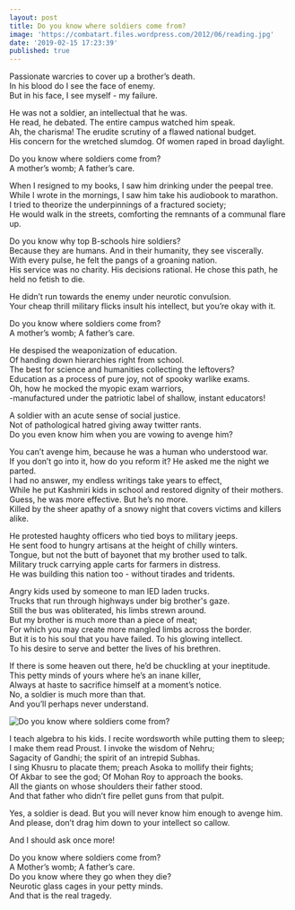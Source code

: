 ```yaml
---
layout: post
title: Do you know where soldiers come from?
image: 'https://combatart.files.wordpress.com/2012/06/reading.jpg'
date: '2019-02-15 17:23:39'
published: true
---
```


Passionate warcries to cover up a brother’s death.<br/> 
In his blood do I see the face of enemy.<br/>
But in his face, I see myself - my failure.

He was not a soldier, an intellectual that he was.<br/>
He read, he debated. The entire campus watched him speak.<br/>
Ah, the charisma! The erudite scrutiny of a flawed national budget.<br/>
His concern for the wretched slumdog. Of women raped in broad daylight.

Do you know where soldiers come from?<br/>
A mother’s womb; A father’s care.

When I resigned to my books, I saw him drinking under the peepal tree.<br/>
While I wrote in the mornings, I saw him take his audiobook to marathon.<br/>
I tried to theorize the underpinnings of a fractured society;<br/>
He would walk in the streets, comforting the remnants of a communal flare up.

Do you know why top B-schools hire soldiers?<br/>
Because they are humans. And in their humanity, they see viscerally.<br/>
With every pulse, he felt the pangs of a groaning nation.<br/>
His service was no charity. His decisions rational.
He chose this path, he held no fetish to die.

He didn’t run towards the enemy under neurotic convulsion.<br/>
Your cheap thrill military flicks insult his intellect, but you’re okay with it.

Do you know where soldiers come from?<br/>
A mother’s womb; A father’s care.

He despised the weaponization of education.<br/>
Of handing down hierarchies right from school.<br/>
The best for science and humanities collecting the leftovers?<br/>
Education as a process of pure joy, not of spooky warlike exams.<br/>
Oh, how he mocked the myopic exam warriors,<br/>
-manufactured under the patriotic label of shallow, instant educators!

A soldier with an acute sense of social justice.<br/>
Not of pathological hatred giving away twitter rants.<br/>
Do you even know him when you are vowing to avenge him?

You can’t avenge him, because he was a human who understood war.<br/>
If you don’t go into it, how do you reform it? He asked me the night we parted.<br/>
I had no answer, my endless writings take years to effect,<br/>
While he put Kashmiri kids in school and restored dignity of their mothers.<br/>
Guess, he was more effective. But he’s no more.<br/>
Killed by the sheer apathy of a snowy night that covers victims and killers alike.


He protested haughty officers who tied boys to military jeeps.<br/>
He sent food to hungry artisans at the height of chilly winters.<br/>
Tongue, but not the butt of bayonet that my brother used to talk.<br/>
Military truck carrying apple carts for farmers in distress.<br/>
He was building this nation too - without tirades and tridents.

Angry kids used by someone to man IED laden trucks.<br/>
Trucks that run through highways under big brother's gaze.<br/>
Still the bus was obliterated, his limbs strewn around.<br/>
But my brother is much more than a piece of meat;<br/>
For which you may create more mangled limbs across the border.<br/>
But it is to his soul that you have failed. To his glowing intellect.<br/>
To his desire to serve and better the lives of his brethren.

If there is some heaven out there, he’d be chuckling at your ineptitude.<br/>
This petty minds of yours where he’s an inane killer,<br/>
Always at haste to sacrifice himself at a moment’s notice.<br/>
No, a soldier is much more than that.<br/>
And you’ll perhaps never understand.

![Do you know where soldiers come from?](https://combatart.files.wordpress.com/2012/06/reading.jpg)

I teach algebra to his kids. I recite wordsworth while putting them to sleep;<br/>
I make them read Proust. I invoke the wisdom of Nehru;<br/>
Sagacity of Gandhi; the spirit of an intrepid Subhas.<br/>
I sing Khusru to placate them; preach Asoka to mollify their fights;<br/>
Of Akbar to see the god; Of Mohan Roy to approach the books.<br/>
All the giants on whose shoulders their father stood.<br/>
And that father who didn’t fire pellet guns from that pulpit.

Yes, a soldier is dead. But you will never know him enough to avenge him.<br/>
And please, don’t drag him down to your intellect so callow.

And I should ask once more!

Do you know where soldiers come from?<br/>
A Mother’s womb; A father’s care.<br/>
Do you know where they go when they die?<br/>
Neurotic glass cages in your petty minds.<br/>
And that is the real tragedy.
